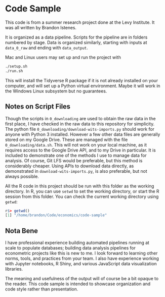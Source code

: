 # Code Sample

This code is from a summer research project done at the Levy Institute. It was all written
by Brandon Istenes.

It is organized as a data pipeline. Scripts for the pipeline are in folders numbered
by stage. Data is organized similarly, starting with inputs at `data_0_raw` and ending
with `data_output`.

Mac and Linux users may set up and run the project with

```sh
./setup.sh
./run.sh
```

This will install the Tidyverse R package if it is not already installed on your computer, and
will set up a Python virtual environment. Maybe it will work in the Windows Linux subsystem but
no guarantees.

## Notes on Script Files

Though the scripts in `0_downloading` are used to obtain the raw
data in the first place, I have checked in the raw data to this repository for simplicity.
The python file `0_downloading/download-wits-imports.py` should work for anyone with Python 3
installed. However a few other data files are generally stored on my Google Drive. These are
managed with the file `0_downloading/data.sh`. This will not work on your local machine,
as it requires access to the Google Drive API, and to my Drive in particular. It is included to
demonstrate one of the methods I use to manage data for analysis. Of course, Git LFS would be
preferable, but this method is considerably cheaper. Using APIs to download data directly, as
demonstrated in `download-wits-imports.py`, is also preferable, but not always possible.

All the R code in this project should be run with this folder as the working directory. In R, you can
use `setwd` to set the working directory, or start the R session from this folder. You can check the
current working directory using `getwd`:

```r
r$> getwd()
[1] "/home/brandon/Code/economics/code-sample"
```

## Nota Bene

I have professional experience building automated pipelines running at scale to populate databases;
building data analysis pipelines for econometric projects like this is new to me. I look forward to learning
other norms, tools, and practices from your team. I also have experience working with Jupyter
notebooks, R Shiny, and various JavaScript data visualization libraries.

The meaning and usefulness of the output will of course be a bit opaque to the reader. This code
sample is intended to showcase organization and code style rather than presentation.
